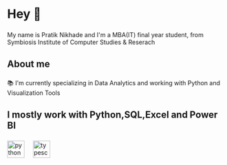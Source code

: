 <h1 align="left">Hey 👋</h1>

###

<p align="left">My name is Pratik Nikhade and I'm a MBA(IT) final year student, from Symbiosis Institute of Computer Studies & Reserach</p>

###

<h2 align="left">About me</h2>

###

<p align="left">📚 I'm currently specializing in Data Analytics and working with Python and Visualization Tools</p>

###

<h2 align="left">I mostly work with Python,SQL,Excel and Power BI</h2>

###

<div align="left">
  <img src="https://www.cleanpng.com/png-python-high-level-programming-language-language-799304/" height="40" alt="python logo"  />
  <img width="12" />
  <img src="https://cdn.jsdelivr.net/gh/devicons/devicon/icons/typescript/typescript-original.svg" height="40" alt="typescript logo"  />
  <img width="12" />
  <script type="module">
import programmingLanguagesLogospython from 'https://cdn.jsdelivr.net/npm/@programming-languages-logos/python@0.0.0/+esm'
</script>
</div>

###
